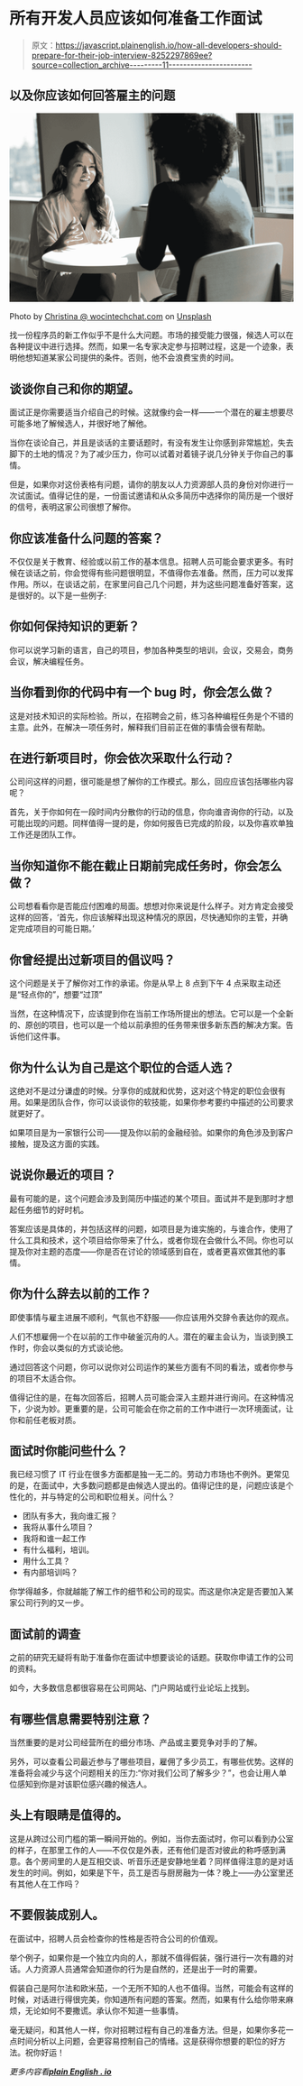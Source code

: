 # 所有开发人员应该如何准备工作面试

> 原文：<https://javascript.plainenglish.io/how-all-developers-should-prepare-for-their-job-interview-8252297869ee?source=collection_archive---------11----------------------->

## 以及你应该如何回答雇主的问题

![](img/cc4ef059f111654a5947ed2ca01df340.png)

Photo by [Christina @ wocintechchat.com](https://unsplash.com/@wocintechchat?utm_source=medium&utm_medium=referral) on [Unsplash](https://unsplash.com?utm_source=medium&utm_medium=referral)

找一份程序员的新工作似乎不是什么大问题。市场的接受能力很强，候选人可以在各种提议中进行选择。然而，如果一名专家决定参与招聘过程，这是一个迹象，表明他想知道某家公司提供的条件。否则，他不会浪费宝贵的时间。

## 谈谈你自己和你的期望。

面试正是你需要适当介绍自己的时候。这就像约会一样——一个潜在的雇主想要尽可能多地了解候选人，并很好地了解他。

当你在谈论自己，并且是谈话的主要话题时，有没有发生让你感到非常尴尬，失去脚下的土地的情况？为了减少压力，你可以试着对着镜子说几分钟关于你自己的事情。

但是，如果你对这份表格有问题，请你的朋友以人力资源部人员的身份对你进行一次试面试。值得记住的是，一份面试邀请和从众多简历中选择你的简历是一个很好的信号，表明这家公司很想了解你。

## 你应该准备什么问题的答案？

不仅仅是关于教育、经验或以前工作的基本信息。招聘人员可能会要求更多。有时候在谈话之前，你会觉得有些问题很明显，不值得你去准备。然而，压力可以发挥作用。所以，在谈话之前，在家里问自己几个问题，并为这些问题准备好答案，这是很好的。以下是一些例子:

## 你如何保持知识的更新？

你可以说学习新的语言，自己的项目，参加各种类型的培训，会议，交易会，商务会议，解决编程任务。

## 当你看到你的代码中有一个 bug 时，你会怎么做？

这是对技术知识的实际检验。所以，在招聘会之前，练习各种编程任务是个不错的主意。此外，在解决一项任务时，解释我们目前正在做的事情会很有帮助。

## 在进行新项目时，你会依次采取什么行动？

公司问这样的问题，很可能是想了解你的工作模式。那么，回应应该包括哪些内容呢？

首先，关于你如何在一段时间内分散你的行动的信息，你向谁咨询你的行动，以及可能出现的问题。同样值得一提的是，你如何报告已完成的阶段，以及你喜欢单独工作还是团队工作。

## 当你知道你不能在截止日期前完成任务时，你会怎么做？

公司想看看你是否能应付困难的局面。想想对你来说是什么样子。对方肯定会接受这样的回答，‘首先，你应该解释出现这种情况的原因，尽快通知你的主管，并确定完成项目的可能日期。’

## 你曾经提出过新项目的倡议吗？

这个问题是关于了解你对工作的承诺。你是从早上 8 点到下午 4 点采取主动还是“轻点你的”，想要“过顶”

当然，在这种情况下，应该提到你在当前工作场所提出的想法。它可以是一个全新的、原创的项目，也可以是一个给以前承担的任务带来很多新东西的解决方案。告诉他们这件事。

## 你为什么认为自己是这个职位的合适人选？

这绝对不是过分谦虚的时候。分享你的成就和优势，这对这个特定的职位会很有用。如果是团队合作，你可以谈谈你的软技能，如果你参考要约中描述的公司要求就更好了。

如果项目是为一家银行公司——提及你以前的金融经验。如果你的角色涉及到客户接触，提及这方面的实践。

## 说说你最近的项目？

最有可能的是，这个问题会涉及到简历中描述的某个项目。面试并不是到那时才想起任务细节的好时机。

答案应该是具体的，并包括这样的问题，如项目是为谁实施的，与谁合作，使用了什么工具和技术，这个项目给你带来了什么，或者你现在会做什么不同。你也可以提及你对主题的态度——你是否在讨论的领域感到自在，或者更喜欢做其他的事情。

## 你为什么辞去以前的工作？

即使事情与雇主进展不顺利，气氛也不舒服——你应该用外交辞令表达你的观点。

人们不想雇佣一个在以前的工作中破釜沉舟的人。潜在的雇主会认为，当谈到换工作时，你会以类似的方式谈论他。

通过回答这个问题，你可以说你对公司运作的某些方面有不同的看法，或者你参与的项目不太适合你。

值得记住的是，在每次回答后，招聘人员可能会深入主题并进行询问。在这种情况下，少说为妙。更重要的是，公司可能会在你之前的工作中进行一次环境面试，让你和前任老板对质。

## 面试时你能问些什么？

我已经习惯了 IT 行业在很多方面都是独一无二的。劳动力市场也不例外。更常见的是，在面试中，大多数问题都是由候选人提出的。值得记住的是，问题应该是个性化的，并与特定的公司和职位相关。问什么？

*   团队有多大，我向谁汇报？
*   我将从事什么项目？
*   我将和谁一起工作
*   有什么福利，培训。
*   用什么工具？
*   有内部培训吗？

你学得越多，你就越能了解工作的细节和公司的现实。而这是你决定是否要加入某家公司行列的又一步。

## 面试前的调查

之前的研究无疑将有助于准备你在面试中想要谈论的话题。获取你申请工作的公司的资料。

如今，大多数信息都很容易在公司网站、门户网站或行业论坛上找到。

## 有哪些信息需要特别注意？

当然重要的是对公司经营所在的细分市场、产品或主要竞争对手的了解。

另外，可以查看公司最近参与了哪些项目，雇佣了多少员工，有哪些优势。这样的准备将会减少与这个问题相关的压力:“你对我们公司了解多少？”，也会让用人单位感知到你是对该职位感兴趣的候选人。

## 头上有眼睛是值得的。

这是从跨过公司门槛的第一瞬间开始的。例如，当你去面试时，你可以看到办公室的样子，在那里工作的人——不仅仅是外表，还有他们是否对彼此的称呼感到满意。各个房间里的人是互相交谈、听音乐还是安静地坐着？同样值得注意的是对话发生的时间。例如，如果是下午，员工是否与厨房融为一体？晚上——办公室里还有其他人在工作吗？

## 不要假装成别人。

在面试中，招聘人员会检查你的性格是否符合公司的价值观。

举个例子，如果你是一个独立内向的人，那就不值得假装，强行进行一次有趣的对话。人力资源人员通常会知道你的行为是自然的，还是出于一时的需要。

假装自己是阿尔法和欧米茄，一个无所不知的人也不值得。当然，可能会有这样的时候，对话进行得很完美，你知道所有问题的答案。然而，如果有什么给你带来麻烦，无论如何不要撒谎。承认你不知道一些事情。

毫无疑问，和其他人一样，你对招聘过程有自己的准备方法。但是，如果你多花一点时间分析以上问题，会更容易控制自己的情绪。这是获得你想要的职位的好方法。祝你好运！

*更多内容看*[***plain English . io***](http://plainenglish.io/)